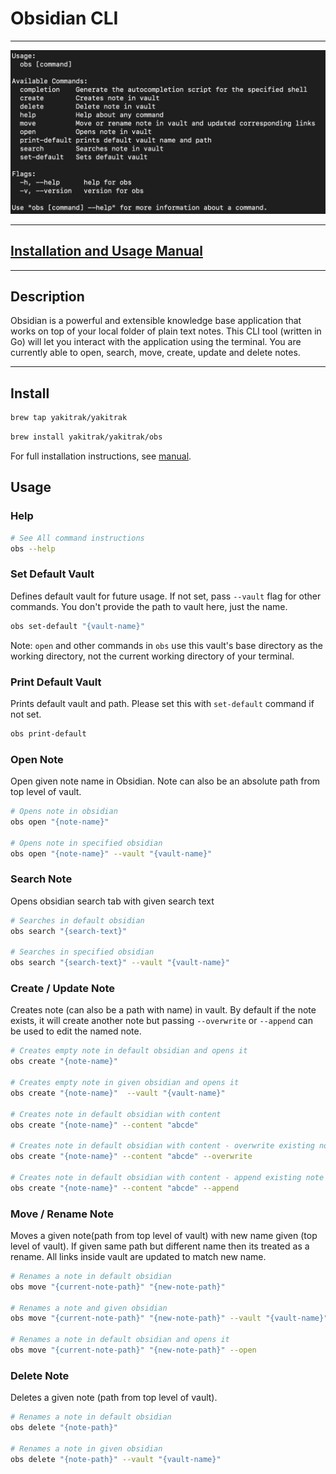# Obsidian CLI

---
![Obs Usage](./docs/usage.png)

---
## [Installation and Usage Manual](https://yakitrak.github.io/obs/)

---

## Description

Obsidian is a powerful and extensible knowledge base application 
that works on top of your local folder of plain text notes. This CLI tool (written in Go) will let you interact with the application using the terminal. You are currently able to open, search, move, create, update and delete notes.

---

## Install

```Bash
brew tap yakitrak/yakitrak
```

```Bash
brew install yakitrak/yakitrak/obs
```

For full installation instructions, see [manual](https://yakitrak.github.io/obs/docs/install/mac-and-linux).

## Usage

### Help

```bash
# See All command instructions
obs --help
```

### Set Default Vault

Defines default vault for future usage. If not set, pass `--vault` flag for other commands. You don't provide the path to vault here, just the name.

```bash
obs set-default "{vault-name}"
```

Note: `open` and other commands in `obs` use this vault's base directory as the working directory, not the current working directory of your terminal.

### Print Default Vault

Prints default vault and path. Please set this with `set-default` command if not set.

```bash
obs print-default
```

### Open Note

Open given note name in Obsidian. Note can also be an absolute path from top level of vault.

```bash
# Opens note in obsidian
obs open "{note-name}"

# Opens note in specified obsidian
obs open "{note-name}" --vault "{vault-name}"

```

### Search Note

Opens obsidian search tab with given search text

```bash
# Searches in default obsidian
obs search "{search-text}"

# Searches in specified obsidian
obs search "{search-text}" --vault "{vault-name}"

```

### Create / Update Note

Creates note (can also be a path with name) in vault. By default if the note exists, it will create another note but passing `--overwrite` or `--append` can be used to edit the named note.

```bash
# Creates empty note in default obsidian and opens it
obs create "{note-name}"

# Creates empty note in given obsidian and opens it
obs create "{note-name}"  --vault "{vault-name}"

# Creates note in default obsidian with content
obs create "{note-name}" --content "abcde"

# Creates note in default obsidian with content - overwrite existing note
obs create "{note-name}" --content "abcde" --overwrite

# Creates note in default obsidian with content - append existing note
obs create "{note-name}" --content "abcde" --append

```

### Move / Rename Note

Moves a given note(path from top level of vault) with new name given (top level of vault). If given same path but different name then its treated as a rename. All links inside vault are updated to match new name.

```bash
# Renames a note in default obsidian
obs move "{current-note-path}" "{new-note-path}"

# Renames a note and given obsidian
obs move "{current-note-path}" "{new-note-path}" --vault "{vault-name}"

# Renames a note in default obsidian and opens it
obs move "{current-note-path}" "{new-note-path}" --open
```

### Delete Note

Deletes a given note (path from top level of vault).

```bash
# Renames a note in default obsidian
obs delete "{note-path}" 

# Renames a note in given obsidian
obs delete "{note-path}" --vault "{vault-name}"
```



